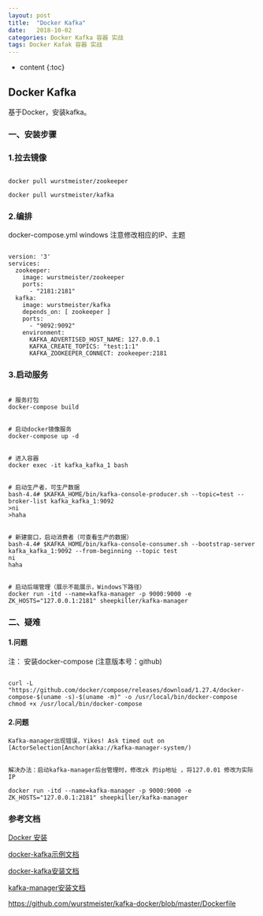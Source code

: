 ```yaml
---
layout: post
title:  "Docker Kafka"
date:   2018-10-02 
categories: Docker Kafka 容器 实战
tags: Docker Kafak 容器 实战
---
```


* content
{:toc}

## Docker Kafka

   基于Docker，安装kafka。


### 一、安装步骤

### 1.拉去镜像

```

docker pull wurstmeister/zookeeper

docker pull wurstmeister/kafka

```

### 2.编排

docker-compose.yml   windows  注意修改相应的IP、主题

```

version: '3'
services:
  zookeeper:
    image: wurstmeister/zookeeper
    ports:
      - "2181:2181"
  kafka:
    image: wurstmeister/kafka
    depends_on: [ zookeeper ]
    ports:
      - "9092:9092"
    environment:
      KAFKA_ADVERTISED_HOST_NAME: 127.0.0.1
      KAFKA_CREATE_TOPICS: "test:1:1"
      KAFKA_ZOOKEEPER_CONNECT: zookeeper:2181
```

### 3.启动服务


```

# 服务打包
docker-compose build


# 启动docker镜像服务
docker-compose up -d


# 进入容器 
docker exec -it kafka_kafka_1 bash


# 启动生产者，可生产数据
bash-4.4# $KAFKA_HOME/bin/kafka-console-producer.sh --topic=test --broker-list kafka_kafka_1:9092
>ni
>haha


# 新建窗口，启动消费者（可查看生产的数据）
bash-4.4# $KAFKA_HOME/bin/kafka-console-consumer.sh --bootstrap-server kafka_kafka_1:9092 --from-beginning --topic test
ni
haha


# 启动后端管理（展示不能展示，Windows下路径）
docker run -itd --name=kafka-manager -p 9000:9000 -e ZK_HOSTS="127.0.0.1:2181" sheepkiller/kafka-manager

```

### 二、疑难

#### 1.问题

注： 安装docker-compose (注意版本号：github)

```

curl -L "https://github.com/docker/compose/releases/download/1.27.4/docker-compose-$(uname -s)-$(uname -m)" -o /usr/local/bin/docker-compose
chmod +x /usr/local/bin/docker-compose

```

#### 2.问题

```
Kafka-manager出现错误，Yikes! Ask timed out on [ActorSelection[Anchor(akka://kafka-manager-system/)


解决办法：启动kafka-manager后台管理时，修改zk 的ip地址 ，将127.0.01 修改为实际IP

docker run -itd --name=kafka-manager -p 9000:9000 -e ZK_HOSTS="127.0.0.1:2181" sheepkiller/kafka-manager

```

### 参考文档

[Docker 安装](https://www.cnblogs.com/zhaoxxnbsp/p/13065722.html)

[docker-kafka示例文档](https://www.jianshu.com/p/0edcc3addf3f)

[docker-kafka安装文档](https://blog.csdn.net/sayoko06/article/details/104020621)

[kafka-manager安装文档](https://cloud.tencent.com/developer/article/1141507)

https://github.com/wurstmeister/kafka-docker/blob/master/Dockerfile

